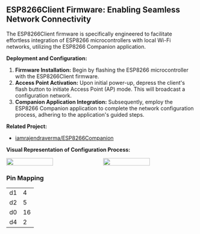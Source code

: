 ## ESP8266Client Firmware: Enabling Seamless Network Connectivity

The ESP8266Client firmware is specifically engineered to facilitate effortless integration of ESP8266 microcontrollers with local Wi-Fi networks, utilizing the ESP8266 Companion application.

**Deployment and Configuration:**

1.  **Firmware Installation:** Begin by flashing the ESP8266 microcontroller with the ESP8266Client firmware.
2.  **Access Point Activation:** Upon initial power-up, depress the client's flash button to initiate Access Point (AP) mode. This will broadcast a configuration network.
3.  **Companion Application Integration:** Subsequently, employ the ESP8266 Companion application to complete the network configuration process, adhering to the application's guided steps.

**Related Project:**

* [iamrajendraverma/ESP8266Companion](https://github.com/iamrajendraverma/ESP8266Companion)

**Visual Representation of Configuration Process:**

<div style="display: flex; flex-direction: row;">
  <img src="https://github.com/user-attachments/assets/28fa407b-05f1-42e5-af0e-eb15d27cb250" style="width: 50%; height: auto; margin-right: 10px;">
  <img src="https://github.com/user-attachments/assets/8d3160d0-45bb-45d7-86bc-d31347533204" style="width: 50%; height: auto;">
</div>

### Pin Mapping 

|   |   |
|---|---|
| d1 | 4 |
| d2 | 5 |
| d0 | 16 |
| d4 | 2 |
